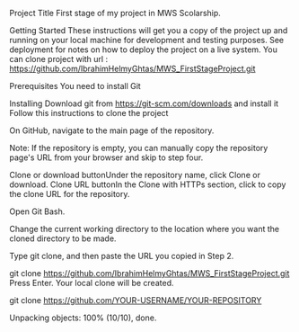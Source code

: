 ﻿
Project Title
First stage of my project in MWS Scolarship.

Getting Started
These instructions will get you a copy of the project up and running on your local machine for development and testing purposes. 
See deployment for notes on how to deploy the project on a live system.
You can clone project with url : https://github.com/IbrahimHelmyGhtas/MWS_FirstStageProject.git

Prerequisites
You need to install Git 

Installing
Download git from https://git-scm.com/downloads
and install it 
Follow this instructions to clone the project

On GitHub, navigate to the main page of the repository.

Note: If the repository is empty, you can manually copy the repository page's URL from your browser and skip to step four.

Clone or download buttonUnder the repository name, click Clone or download.
Clone URL buttonIn the Clone with HTTPs section, click  to copy the clone URL for the repository.

Open Git Bash.

Change the current working directory to the location where you want the cloned directory to be made.

Type git clone, and then paste the URL you copied in Step 2.

git clone  https://github.com/IbrahimHelmyGhtas/MWS_FirstStageProject.git
Press Enter. Your local clone will be created.

git clone https://github.com/YOUR-USERNAME/YOUR-REPOSITORY

Unpacking objects: 100% (10/10), done.
